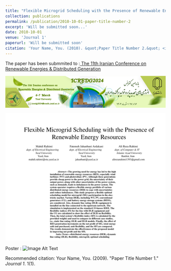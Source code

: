 ```yaml
---
title: "Flexible Microgrid Scheduling with the Presence of Renewable Energy Resources"
collection: publications
permalink: /publication/2010-10-01-paper-title-number-2
excerpt: 'Will be submitted soon...'
date: 2010-10-01
venue: 'Journal 1'
paperurl: 'Will be submitted soon'
citation: 'Your Name, You. (2010). &quot;Paper Title Number 2.&quot; <i>Journal 1</i>. 1(2).'
---
```


The paper has been submmited to
:[ The 11th Iranian Conference on Renewable Energies & Distributed Generation](https://icredg2024.yazd.ac.ir/Home)

![Image Alt Text](/images/ICREDG_header.png)

![Image Alt Text](/images/Flexible_Microgrid.jpg)


Poster
:
![Image Alt Text](/images/500x300.png)


Recommended citation: Your Name, You. (2009). "Paper Title Number 1." <i>Journal 1</i>. 1(1).
